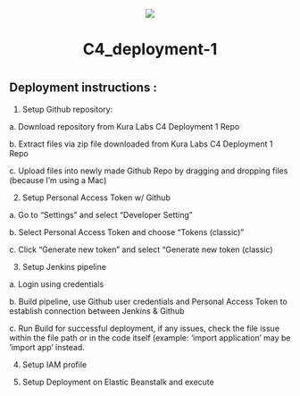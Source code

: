 <p align="center">
<img src="https://github.com/kura-labs-org/kuralabs_deployment_1/blob/main/Kuralogo.png">
</p>
<h1 align="center">C4_deployment-1<h1> 

## Deployment instructions :

1. Setup Github repository: 

a. Download repository from Kura Labs C4 Deployment 1 Repo

b. Extract files via zip file downloaded from Kura Labs C4 Deployment 1 Repo
	
c. Upload files into newly made Github Repo by dragging and dropping files (because I’m using a Mac)


2. Setup Personal Access Token w/ Github

a. Go to “Settings” and select “Developer Setting”

b. Select Personal Access Token and choose “Tokens (classic)”

c. Click “Generate new token” and select “Generate new token (classic)


3. Setup Jenkins pipeline

a. Login using credentials

b. Build pipeline, use Github user credentials and Personal Access Token to establish connection between Jenkins & Github 

c. Run Build for successful deployment, if any issues, check the file issue within the file path or in the code itself (example: ‘import application’ may be ‘import app’ instead. 


4. Setup IAM profile 


5. Setup Deployment on Elastic Beanstalk and execute 

